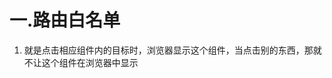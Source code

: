 # 一.路由白名单

1. 就是点击相应组件内的目标时，浏览器显示这个组件，当点击别的东西，那就不让这个组件在浏览器中显示
  <div id="app">
    <router-view />
    <HomeFooter v-if="isFooter"/>
  </div>
</template>


<script>

import HomeFooter from "./views/HomeFooter.vue"
export default {
  data(){
    return {
      isFooter:true
    }
  },
    components:{
       HomeFooter,
    },
    watch:{
      $route(value){
        console.log(value);
        const arr=["/film","/video"]
        this.isFooter = value.indexOf(to.path) != -1

      }
    }

};
</script>